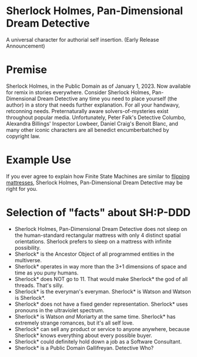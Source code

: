 Sherlock Holmes, Pan-Dimensional Dream Detective
================================================

A universal character for authorial self insertion. (Early Release Announcement)

# Premise
Sherlock Holmes, in the Public Domain as of January 1, 2023. Now available for remix in stories everywhere. Consider Sherlock Holmes, Pan-Dimensional Dream Detective any time you need to place yourself (the author) in a story that needs further explanation. For all your handwavy, retconning needs. Preternaturally aware solvers-of-mysteries exist throughout popular media. Unfortunately, Peter Falk's Detective Columbo, Alexandra Billings' Inspector Lowbeer, Daniel Craig's Benoit Blanc, and many other iconic characters are all benedict encumberbatched by copyright law.

# Example Use
If you ever agree to explain how Finite State Machines are similar to [flipping mattresses](https://archive.nytimes.com/opinionator.blogs.nytimes.com/2010/05/02/group-think/), Sherlock Holmes, Pan-Dimensional Dream Detective may be right for you.

# Selection of "facts" about SH:P-DDD

* Sherlock Holmes, Pan-Dimensional Dream Detective does not sleep on the human-standard rectangular mattress with only 4 distinct spatial orientations. Sherlock prefers to sleep on a mattress with infinite possibility.
* Sherlock* is the Ancestor Object of all programmed entities in the multiverse.
* Sherlock* operates in way more than the 3+1 dimensions of space and time as you puny humans.
* Sherlock* does NOT go to 11. That would make Sherlock* the god of all threads. That's silly.
* Sherlock* is the everyman's everyman. Sherlock* is Watson and Watson is Sherlock*.
* Sherlock* does not have a fixed gender representation. Sherlock* uses pronouns in the ultraviolet spectrum.
* Sherlock* is Watson _and_ Moriarty at the same time. Sherlock* has extremely strange romances, but it's all self love.
* Sherlock* can sell any product or service to anyone anywhere, because Sherlock* knows everything about every possible buyer.
* Sherlock* could definitely hold down a job as a Software Consultant.
* Sherlock* is a Public Domain Gallifreyan. Detective Who?
